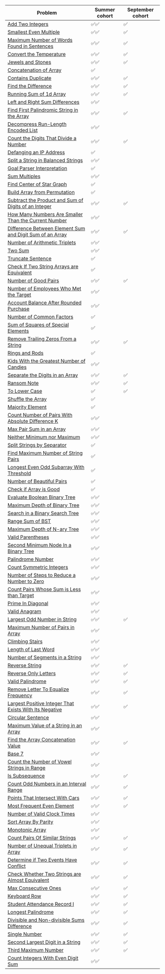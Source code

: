 |Problem|Summer cohort|September cohort|
|-|-|-|
|[Add Two Integers](https://leetcode.com/problems/add-two-integers/)|✅✅|✅|
|[Smallest Even Multiple](https://leetcode.com/problems/smallest-even-multiple/)|✅✅|✅|
|[Maximum Number of Words Found in Sentences](https://leetcode.com/problems/maximum-number-of-words-found-in-sentences/)|✅✅|✅|
|[Convert the Temperature](https://leetcode.com/problems/convert-the-temperature/)|✅✅|✅|
|[Jewels and Stones](https://leetcode.com/problems/jewels-and-stones/)|✅✅|✅|
|[Concatenation of Array](https://leetcode.com/problems/concatenation-of-array/)|✅||
|[Contains Duplicate](https://leetcode.com/problems/contains-duplicate/)|✅✅|✅|
|[Find the Difference](https://leetcode.com/problems/find-the-difference/)|✅✅|✅|
|[Running Sum of 1d Array](https://leetcode.com/problems/running-sum-of-1d-array/)|✅✅|✅|
|[Left and Right Sum Differences](https://leetcode.com/problems/left-and-right-sum-differences/)|✅✅||
|[Find First Palindromic String in the Array](https://leetcode.com/problems/find-first-palindromic-string-in-the-array/)|✅✅|✅|
|[Decompress Run-Length Encoded List](https://leetcode.com/problems/decompress-run-length-encoded-list/)|✅✅||
|[Count the Digits That Divide a Number](https://leetcode.com/problems/count-the-digits-that-divide-a-number/)|✅✅|✅|
|[Defanging an IP Address](https://leetcode.com/problems/defanging-an-ip-address/)|✅||
|[Split a String in Balanced Strings](https://leetcode.com/problems/split-a-string-in-balanced-strings/)|✅✅||
|[Goal Parser Interpretation](https://leetcode.com/problems/goal-parser-interpretation/)|✅||
|[Sum Multiples](https://leetcode.com/problems/sum-multiples/)|✅✅||
|[Find Center of Star Graph](https://leetcode.com/problems/find-center-of-star-graph/)|✅||
|[Build Array from Permutation](https://leetcode.com/problems/build-array-from-permutation/)|✅||
|[Subtract the Product and Sum of Digits of an Integer](https://leetcode.com/problems/subtract-the-product-and-sum-of-digits-of-an-integer/)|✅✅|✅|
|[How Many Numbers Are Smaller Than the Current Number](https://leetcode.com/problems/how-many-numbers-are-smaller-than-the-current-number/)|✅✅||
|[Difference Between Element Sum and Digit Sum of an Array](https://leetcode.com/problems/difference-between-element-sum-and-digit-sum-of-an-array/)|✅✅|✅|
|[Number of Arithmetic Triplets](https://leetcode.com/problems/number-of-arithmetic-triplets/)|✅✅||
|[Two Sum](https://leetcode.com/problems/two-sum/)|✅✅||
|[Truncate Sentence](https://leetcode.com/problems/truncate-sentence/)|✅||
|[Check If Two String Arrays are Equivalent](https://leetcode.com/problems/check-if-two-string-arrays-are-equivalent/)|✅||
|[Number of Good Pairs](https://leetcode.com/problems/number-of-good-pairs/)|✅✅|✅|
|[Number of Employees Who Met the Target](https://leetcode.com/problems/number-of-employees-who-met-the-target/)|✅✅||
|[Account Balance After Rounded Purchase](https://leetcode.com/problems/account-balance-after-rounded-purchase/)|✅✅||
|[Number of Common Factors](https://leetcode.com/problems/number-of-common-factors/)|✅||
|[Sum of Squares of Special Elements](https://leetcode.com/problems/sum-of-squares-of-special-elements/)|✅||
|[Remove Trailing Zeros From a String](https://leetcode.com/problems/remove-trailing-zeros-from-a-string/)|✅✅|✅|
|[Rings and Rods](https://leetcode.com/problems/rings-and-rods/)|✅||
|[Kids With the Greatest Number of Candies](https://leetcode.com/problems/kids-with-the-greatest-number-of-candies/)|✅✅||
|[Separate the Digits in an Array](https://leetcode.com/problems/separate-the-digits-in-an-array/)|✅✅|✅|
|[Ransom Note](https://leetcode.com/problems/ransom-note/)|✅✅|✅|
|[To Lower Case](https://leetcode.com/problems/to-lower-case/)|✅|✅|
|[Shuffle the Array](https://leetcode.com/problems/shuffle-the-array/)|✅||
|[Majority Element](https://leetcode.com/problems/majority-element/)|✅||
|[Count Number of Pairs With Absolute Difference K](https://leetcode.com/problems/count-number-of-pairs-with-absolute-difference-k/)|✅✅||
|[Max Pair Sum in an Array](https://leetcode.com/problems/max-pair-sum-in-an-array/)|✅✅||
|[Neither Minimum nor Maximum](https://leetcode.com/problems/neither-minimum-nor-maximum/)|✅✅||
|[Split Strings by Separator](https://leetcode.com/problems/split-strings-by-separator/)|✅||
|[Find Maximum Number of String Pairs](https://leetcode.com/problems/find-maximum-number-of-string-pairs/)|✅||
|[Longest Even Odd Subarray With Threshold](https://leetcode.com/problems/longest-even-odd-subarray-with-threshold/)|✅||
|[Number of Beautiful Pairs](https://leetcode.com/problems/number-of-beautiful-pairs/)|✅||
|[Check if Array is Good](https://leetcode.com/problems/check-if-array-is-good/)|✅||
|[Evaluate Boolean Binary Tree](https://leetcode.com/problems/evaluate-boolean-binary-tree/)|✅✅||
|[Maximum Depth of Binary Tree](https://leetcode.com/problems/maximum-depth-of-binary-tree/)|✅✅||
|[Search in a Binary Search Tree](https://leetcode.com/problems/search-in-a-binary-search-tree/)|✅✅||
|[Range Sum of BST](https://leetcode.com/problems/range-sum-of-bst/)|✅✅||
|[Maximum Depth of N-ary Tree](https://leetcode.com/problems/maximum-depth-of-n-ary-tree/)|✅✅||
|[Valid Parentheses](https://leetcode.com/problems/valid-parentheses/)|✅✅||
|[Second Minimum Node In a Binary Tree](https://leetcode.com/problems/second-minimum-node-in-a-binary-tree/)|✅✅||
|[Palindrome Number](https://leetcode.com/problems/palindrome-number/)|✅✅||
|[Count Symmetric Integers](https://leetcode.com/problems/count-symmetric-integers/)|✅✅||
|[Number of Steps to Reduce a Number to Zero](https://leetcode.com/problems/number-of-steps-to-reduce-a-number-to-zero/)|✅✅||
|[Count Pairs Whose Sum is Less than Target](https://leetcode.com/problems/count-pairs-whose-sum-is-less-than-target/)|✅✅||
|[Prime In Diagonal](https://leetcode.com/problems/prime-in-diagonal/)|✅✅||
|[Valid Anagram](https://leetcode.com/problems/valid-anagram/)|✅✅||
|[Largest Odd Number in String](https://leetcode.com/problems/largest-odd-number-in-string/)|✅✅|✅|
|[Maximum Number of Pairs in Array](https://leetcode.com/problems/maximum-number-of-pairs-in-array/)|✅✅||
|[Climbing Stairs](https://leetcode.com/problems/climbing-stairs/)|✅✅||
|[Length of Last Word](https://leetcode.com/problems/length-of-last-word/)|✅✅||
|[Number of Segments in a String](https://leetcode.com/problems/number-of-segments-in-a-string/)|✅✅||
|[Reverse String](https://leetcode.com/problems/reverse-string/)|✅✅|✅|
|[Reverse Only Letters](https://leetcode.com/problems/reverse-only-letters/)|✅✅|✅|
|[Valid Palindrome](https://leetcode.com/problems/valid-palindrome/)|✅✅|✅|
|[Remove Letter To Equalize Frequency](https://leetcode.com/problems/remove-letter-to-equalize-frequency/)|✅✅|✅|
|[Largest Positive Integer That Exists With Its Negative](https://leetcode.com/problems/largest-positive-integer-that-exists-with-its-negative/)|✅✅|✅|
|[Circular Sentence](https://leetcode.com/problems/circular-sentence/)|✅✅||
|[Maximum Value of a String in an Array](https://leetcode.com/problems/maximum-value-of-a-string-in-an-array/)|✅✅||
|[Find the Array Concatenation Value](https://leetcode.com/problems/find-the-array-concatenation-value/)|✅✅|✅|
|[Base 7](https://leetcode.com/problems/base-7/)|✅✅||
|[Count the Number of Vowel Strings in Range](https://leetcode.com/problems/count-the-number-of-vowel-strings-in-range/)|✅✅||
|[Is Subsequence](https://leetcode.com/problems/is-subsequence/)|✅✅|✅|
|[Count Odd Numbers in an Interval Range](https://leetcode.com/problems/count-odd-numbers-in-an-interval-range/)|✅✅|✅|
|[Points That Intersect With Cars](https://leetcode.com/problems/points-that-intersect-with-cars/)|✅✅|✅|
|[Most Frequent Even Element](https://leetcode.com/problems/most-frequent-even-element/)|✅✅|✅|
|[Number of Valid Clock Times](https://leetcode.com/problems/number-of-valid-clock-times/)|✅✅||
|[Sort Array By Parity](https://leetcode.com/problems/sort-array-by-parity/)|✅✅||
|[Monotonic Array](https://leetcode.com/problems/monotonic-array/)|✅✅||
|[Count Pairs Of Similar Strings](https://leetcode.com/problems/count-pairs-of-similar-strings/)|✅✅|✅|
|[Number of Unequal Triplets in Array](https://leetcode.com/problems/number-of-unequal-triplets-in-array/)|✅✅|✅|
|[Determine if Two Events Have Conflict](https://leetcode.com/problems/determine-if-two-events-have-conflict/)|✅✅|✅|
|[Check Whether Two Strings are Almost Equivalent](https://leetcode.com/problems/check-whether-two-strings-are-almost-equivalent/)|✅✅|✅|
|[Max Consecutive Ones](https://leetcode.com/problems/max-consecutive-ones/)|✅✅|✅|
|[Keyboard Row](https://leetcode.com/problems/keyboard-row/)|✅✅|✅|
|[Student Attendance Record I](https://leetcode.com/problems/student-attendance-record-i/)|✅✅|✅|
|[Longest Palindrome](https://leetcode.com/problems/longest-palindrome/)|✅✅|✅|
|[Divisible and Non-divisible Sums Difference]()|✅✅|✅|
|[Single Number](https://leetcode.com/problems/single-number/)|✅✅|✅|
|[Second Largest Digit in a String](https://leetcode.com/problems/second-largest-digit-in-a-string/)|✅✅|✅|
|[Third Maximum Number](https://leetcode.com/problems/third-maximum-number/)|✅✅|✅|
|[Count Integers With Even Digit Sum](https://leetcode.com/problems/count-integers-with-even-digit-sum/)|✅✅||
